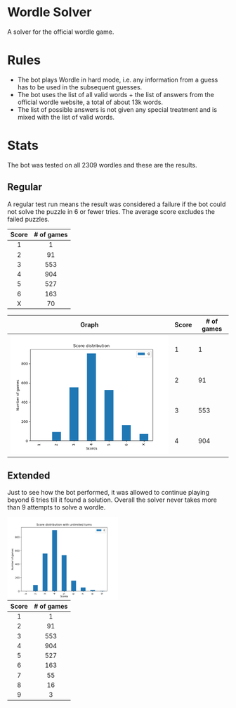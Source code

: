 # Wordle Solver
A solver for the official wordle game.

# Rules
- The bot plays Wordle in hard mode, i.e. any information from a guess has to be used in the subsequent guesses.
- The bot uses the list of all valid words + the list of answers from the official wordle website, a total of about 13k words.
- The list of possible answers is not given any special treatment and is mixed with the list of valid words.

# Stats

The bot was tested on all 2309 wordles and these are the results.

## Regular
A regular test run means the result was considered a failure if the bot could not solve the puzzle in 6 or fewer tries. The average score excludes the failed puzzles.

<!-- <img align="left" src="https://github.com/Aveek-Saha/wordle-solver/blob/master/graphs/analysis.png" width="50%"></img> -->

| Score | # of games |
|:-----:|:----------:|
|   1   |      1     |
|   2   |     91     |
|   3   |     553    |
|   4   |     904    |
|   5   |     527    |
|   6   |     163    |
|   X   |     70     |

<table>
    <thead>
        <tr>
            <th>Graph</th>
            <th>Score</th>
            <th># of games</th>
        </tr>
    </thead>
    <tbody>
        <tr>
            <td rowspan=4><img src="https://github.com/Aveek-Saha/wordle-solver/blob/master/graphs/analysis.png" width="100%"></img></td>
            <td>1</td>
            <td>1</td>
        </tr>
        <tr>
            <td>2</td>
            <td>91</td>
        </tr>
        <tr>
            <td >3</td>
            <td>553</td>
        </tr>
        <tr>
            <td>4</td>
            <td>904</td>
        </tr>
    </tbody>
</table>


## Extended
Just to see how the bot performed, it was allowed to continue playing beyond 6 tries till it found a solution. Overall the solver never takes more than 9 attempts to solve a wordle.

<img  align="left" src="https://github.com/Aveek-Saha/wordle-solver/blob/master/graphs/analysis_unlimited.png" width="50%"></img>

| Score | # of games |
|:-----:|:----------:|
|   1   |      1     |
|   2   |     91     |
|   3   |     553    |
|   4   |     904    |
|   5   |     527    |
|   6   |     163    |
|   7   |     55     |
|   8   |     16     |
|   9   |      3     |

